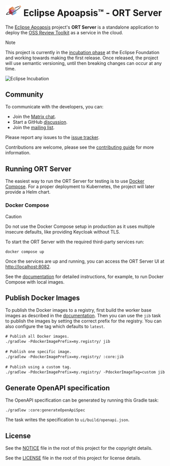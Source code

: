 # <img alt="ORT Server" src="website/static/img/logo.svg" width="10%"> Eclipse Apoapsis™ - ORT Server

The [Eclipse Apoapsis](https://projects.eclipse.org/projects/technology.apoapsis) project's **ORT Server** is a
standalone application to deploy the [OSS Review Toolkit](https://github.com/oss-review-toolkit/ort) as a service in the
cloud.

> [!NOTE]
> This project is currently in the [incubation phase](https://www.eclipse.org/projects/handbook/#incubation) at the
> Eclipse Foundation and working towards making the first release.
> Once released, the project will use semantic versioning, until then breaking changes can occur at any time.
> 
> <img alt="Eclipse Incubation" src="https://projects.eclipse.org/modules/custom/eclipsefdn/eclipsefdn_projects/images/project_state/incubating.png" width="10%">

## Community

To communicate with the developers, you can:
* Join the [Matrix chat](https://matrix.to/#/#apoapsis:matrix.eclipse.org).
* Start a GitHub [discussion](https://github.com/eclipse-apoapsis/ort-server/discussions).
* Join the [mailing list](https://accounts.eclipse.org/mailing-list/apoapsis-dev).

Please report any issues to the [issue tracker](https://github.com/eclipse-apoapsis/ort-server/issues).

Contributions are welcome, please see the [contributing guide](CONTRIBUTING.md) for more information.

## Running ORT Server

The easiest way to run the ORT Server for testing is to use [Docker Compose](https://docs.docker.com/compose/).
For a proper deployment to Kubernetes, the project will later provide a Helm chart.

### Docker Compose

> [!CAUTION]
> Do not use the Docker Compose setup in production as it uses multiple insecure defaults, like providing Keycloak
> without TLS.

To start the ORT Server with the required third-party services run:

```shell
docker compose up
```

Once the services are up and running, you can access the ORT Server UI at [http://localhost:8082](http://localhost:8082).

See the [documentation](https://eclipse-apoapsis.github.io/ort-server/docs/getting-started/docker-compose) for detailed instructions, for example, to run Docker Compose with local images.

## Publish Docker Images

To publish the Docker images to a registry, first build the worker base images as described in the
[documentation](http://eclipse-apoapsis.github.io/ort-server/docs/getting-started/docker-compose#running-with-local-images).
Then you can use the `jib` task to publish the images by setting the correct prefix for the registry.
You can also configure the tag which defaults to `latest`.

```shell
# Publish all Docker images.
./gradlew -PdockerImagePrefix=my.registry/ jib

# Publish one specific image.
./gradlew -PdockerImagePrefix=my.registry/ :core:jib

# Publish using a custom tag.
./gradlew -PdockerImagePrefix=my.registry/ -PdockerImageTag=custom jib
```

## Generate OpenAPI specification

The OpenAPI specification can be generated by running this Gradle task:

```shell
./gradlew :core:generateOpenApiSpec
```

The task writes the specification to `ui/build/openapi.json`.

## License

See the [NOTICE](./NOTICE) file in the root of this project for the copyright details.

See the [LICENSE](./LICENSE) file in the root of this project for license details.
